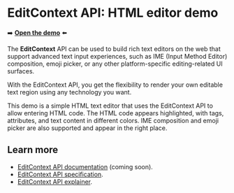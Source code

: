 # EditContext API: HTML editor demo

➡️ **[Open the demo](https://microsoftedge.github.io/Demos/edit-context/)** ⬅️

The **EditContext** API can be used to build rich text editors on the web that support advanced text input experiences, such as IME (Input Method Editor) composition, emoji picker, or any other platform-specific editing-related UI surfaces.

With the EditContext API, you get the flexibility to render your own editable text region using any technology you want.

This demo is a simple HTML text editor that uses the EditContext API to allow entering HTML code. The HTML code appears highlighted, with tags, attributes, and text content in different colors. IME composition and emoji picker are also supported and appear in the right place.

## Learn more

- [EditContext API documentation](#) (coming soon).
- [EditContext API specification](https://w3c.github.io/edit-context/).
- [EditContext API explainer](https://github.com/MicrosoftEdge/MSEdgeExplainers/blob/main/EditContext/explainer.md).

